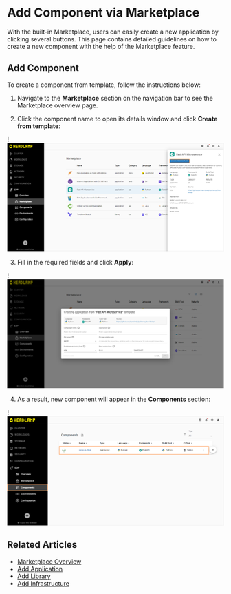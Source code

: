 # Add Component via Marketplace

With the built-in Marketplace, users can easily create a new application by clicking several buttons. This page contains detailed guidelines on how to create a new component with the help of the Marketplace feature.

## Add Component

To create a component from template, follow the instructions below:

1. Navigate to the **Marketplace** section on the navigation bar to see the Marketplace overview page.

2. Click the component name to open its details window and click **Create from template**:

  !![Create from template](../assets/user-guide/edp-portal-marketplace-create-from-template.png "Create from template")

3. Fill in the required fields and click **Apply**:

  !![Creating from template window](../assets/user-guide/creating-from-template.png "Creating from template window")

4. As a result, new component will appear in the **Components** section:

  !![Creating from template window](../assets/user-guide/marketplace_created_application.png "Creating from template window")

## Related Articles

* [Marketplace Overview](marketplace.md)
* [Add Application](add-application.md)
* [Add Library](add-library.md)
* [Add Infrastructure](add-infrastructure.md)

